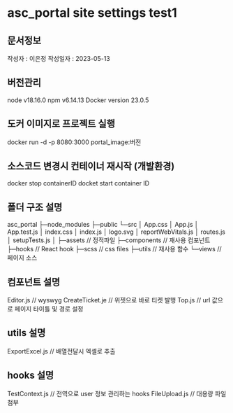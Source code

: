 # asc_portal site settings test1

## 문서정보
작성자 : 이은정
작성일자 : 2023-05-13

## 버전관리
node v18.16.0
npm v6.14.13
Docker version 23.0.5

## 도커 이미지로 프로젝트 실행
docker run -d -p 8080:3000 portal_image:버전

## 소스코드 변경시 컨테이너 재시작 (개발환경)
docker stop containerID
docket start container ID

## 폴더 구조 설명
asc_portal
├─node_modules
├─public
└─src
│  App.css
│  App.js
│  App.test.js
│  index.css
│  index.js
│  logo.svg
│  reportWebVitals.js
│  routes.js
│  setupTests.js
│
├─assets          // 정적파일
├─components      // 재사용 컴포넌트
├─hooks           // React hook 
├─scss            // css files 
├─utils           // 재사용 함수
└─views           // 페이지 소스

## 컴포넌트 설명
Editor.js         // wyswyg
CreateTicket.je   // 위젯으로 바로 티켓 발행
Top.js            // url 값으로 페이지 타이틀 및 경로 설정
## utils 설명
ExportExcel.js    // 배열전달시 엑셀로 추출

## hooks 설명
TestContext.js    // 전역으로 user 정보 관리하는 hooks 
FileUpload.js     // 대용량 파일 첨부
